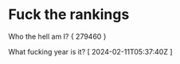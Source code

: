 # Fuck the rankings

Who the hell am I?
{ 279460 }

What fucking year is it?
[ 2024-02-11T05:37:40Z ]
